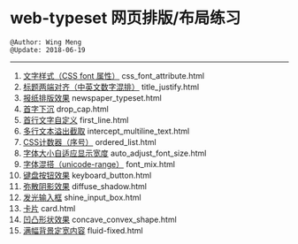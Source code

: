 # web-typeset 网页排版/布局练习
    @Author: Wing Meng
    @Update: 2018-06-19
---
1. [文字样式（CSS font 属性）](https://wingmeng.github.io/web-typeset/pages/css_font_attribute.html) css_font_attribute.html
1. [标题两端对齐（中英文数字混排）](https://wingmeng.github.io/web-typeset/pages/title_justify.html?20180328) title_justify.html
1. [报纸排版效果](https://wingmeng.github.io/web-typeset/pages/newspaper_typeset.html) newspaper_typeset.html
1. [首字下沉](https://wingmeng.github.io/web-typeset/pages/drop_cap.html) drop_cap.html
1. [首行文字自定义](https://wingmeng.github.io/web-typeset/pages/first_line.html) first_line.html
1. [多行文本溢出截取](https://wingmeng.github.io/web-typeset/pages/intercept_multiline_text.html) intercept_multiline_text.html
1. [CSS计数器（序号）](https://wingmeng.github.io/web-typeset/pages/ordered_list.html) ordered_list.html
1. [字体大小自适应显示宽度](https://wingmeng.github.io/web-typeset/pages/auto_adjust_font_size.html) auto_adjust_font_size.html
1. [字体混搭（unicode-range）](https://wingmeng.github.io/web-typeset/pages/font_mix.html) font_mix.html
1. [键盘按钮效果](https://wingmeng.github.io/web-typeset/pages/keyboard_button.html) keyboard_button.html
1. [弥散阴影效果](https://wingmeng.github.io/web-typeset/pages/diffuse_shadow.html) diffuse_shadow.html
1. [发光输入框](https://wingmeng.github.io/web-typeset/pages/shine_input_box.html) shine_input_box.html
1. [卡片](https://wingmeng.github.io/web-typeset/pages/card.html) card.html
1. [凹凸形状效果](https://wingmeng.github.io/web-typeset/pages/concave_convex_shape.html) concave_convex_shape.html
1. [满幅背景定宽内容](https://wingmeng.github.io/web-typeset/pages/fluid-fixed.html) fluid-fixed.html
